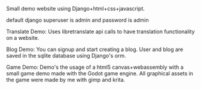 Small demo website using Django+html+css+javascript.

default django superuser is admin and password is admin

Translate Demo:
    Uses libretranslate api calls to have translation functionality on a website.

Blog Demo:
    You can signup and start creating a blog. User and blog are saved in the sqlite database using Django's orm.

Game Demo:
    Demo's the usage of a html5 canvas+webassembly with a small game demo made with the Godot game engine.
    All graphical assets in the game were made by me with gimp and krita.

